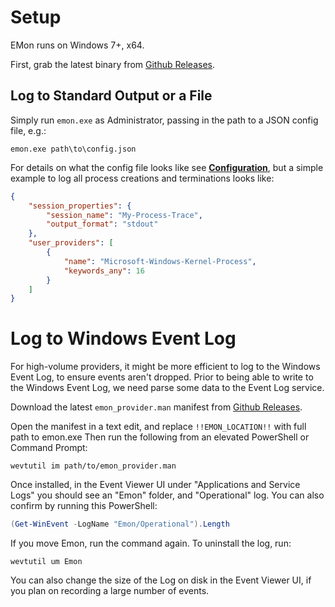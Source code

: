 
# Setup

EMon runs on Windows 7+, x64.

First, grab the latest binary from [Github Releases](https://github.com/pathtofile/EMon/releases).

## Log to Standard Output or a File

Simply run `emon.exe` as Administrator, passing in the path to a JSON config file, e.g.:
```batch
emon.exe path\to\config.json
```

For details on what the config file looks like see **[Configuration](CONFIGURATION.md)**, but a simple example to log all process creations and terminations looks like:
```json
{
    "session_properties": {
        "session_name": "My-Process-Trace",
        "output_format": "stdout"
    },
    "user_providers": [
        {
            "name": "Microsoft-Windows-Kernel-Process",
            "keywords_any": 16
        }
    ]
}
```


# Log to Windows Event Log
For high-volume providers, it might be more efficient to log to the Windows Event Log, to ensure events aren't dropped. Prior to being able to write to the Windows Event Log, we need parse some data to the Event Log service.

Download the latest `emon_provider.man` manifest from [Github Releases](https://github.com/pathtofile/EMon/releases).

Open the manifest in a text edit, and replace `!!EMON_LOCATION!!` with full path to emon.exe Then run the following from an elevated PowerShell or Command Prompt:
```batch
wevtutil im path/to/emon_provider.man
```

Once installed, in the Event Viewer UI under "Applications and Service Logs" you should see an "Emon" folder, and "Operational" log. You can also confirm by running this PowerShell:
```powershell
(Get-WinEvent -LogName "Emon/Operational").Length
```

If you move Emon, run the command again. To uninstall the log, run:
```batch
wevtutil um Emon
```

You can also change the size of the Log on disk in the Event Viewer UI, if you plan on recording a large number of events.
